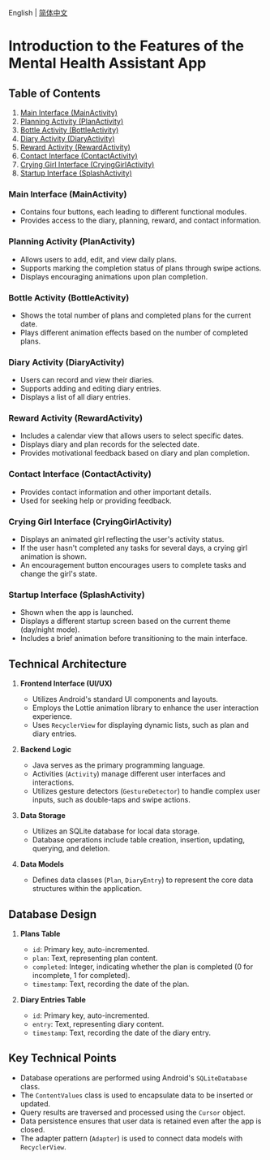 English | [简体中文](README_zh.md)
# Introduction to the Features of the Mental Health Assistant App

## Table of Contents
1. [Main Interface (MainActivity)](#main-interface-mainactivity)
2. [Planning Activity (PlanActivity)](#planning-activity-planactivity)
3. [Bottle Activity (BottleActivity)](#bottle-activity-bottleactivity)
4. [Diary Activity (DiaryActivity)](#diary-activity-diaryactivity)
5. [Reward Activity (RewardActivity)](#reward-activity-rewardactivity)
6. [Contact Interface (ContactActivity)](#contact-interface-contactactivity)
7. [Crying Girl Interface (CryingGirlActivity)](#crying-girl-interface-cryinggirlactivity)
8. [Startup Interface (SplashActivity)](#startup-interface-splashactivity)

### Main Interface (MainActivity)
- Contains four buttons, each leading to different functional modules.
- Provides access to the diary, planning, reward, and contact information.

### Planning Activity (PlanActivity)
- Allows users to add, edit, and view daily plans.
- Supports marking the completion status of plans through swipe actions.
- Displays encouraging animations upon plan completion.

### Bottle Activity (BottleActivity)
- Shows the total number of plans and completed plans for the current date.
- Plays different animation effects based on the number of completed plans.

### Diary Activity (DiaryActivity)
- Users can record and view their diaries.
- Supports adding and editing diary entries.
- Displays a list of all diary entries.

### Reward Activity (RewardActivity)
- Includes a calendar view that allows users to select specific dates.
- Displays diary and plan records for the selected date.
- Provides motivational feedback based on diary and plan completion.

### Contact Interface (ContactActivity)
- Provides contact information and other important details.
- Used for seeking help or providing feedback.

### Crying Girl Interface (CryingGirlActivity)
- Displays an animated girl reflecting the user's activity status.
- If the user hasn't completed any tasks for several days, a crying girl animation is shown.
- An encouragement button encourages users to complete tasks and change the girl's state.

### Startup Interface (SplashActivity)
- Shown when the app is launched.
- Displays a different startup screen based on the current theme (day/night mode).
- Includes a brief animation before transitioning to the main interface.


## Technical Architecture
1. **Frontend Interface (UI/UX)**
    - Utilizes Android's standard UI components and layouts.
    - Employs the Lottie animation library to enhance the user interaction experience.
    - Uses `RecyclerView` for displaying dynamic lists, such as plan and diary entries.

2. **Backend Logic**
    - Java serves as the primary programming language.
    - Activities (`Activity`) manage different user interfaces and interactions.
    - Utilizes gesture detectors (`GestureDetector`) to handle complex user inputs, such as double-taps and swipe actions.

3. **Data Storage**
    - Utilizes an SQLite database for local data storage.
    - Database operations include table creation, insertion, updating, querying, and deletion.

4. **Data Models**
    - Defines data classes (`Plan`, `DiaryEntry`) to represent the core data structures within the application.

## Database Design
1. **Plans Table**
    - `id`: Primary key, auto-incremented.
    - `plan`: Text, representing plan content.
    - `completed`: Integer, indicating whether the plan is completed (0 for incomplete, 1 for completed).
    - `timestamp`: Text, recording the date of the plan.

2. **Diary Entries Table**
    - `id`: Primary key, auto-incremented.
    - `entry`: Text, representing diary content.
    - `timestamp`: Text, recording the date of the diary entry.

## Key Technical Points
- Database operations are performed using Android's `SQLiteDatabase` class.
- The `ContentValues` class is used to encapsulate data to be inserted or updated.
- Query results are traversed and processed using the `Cursor` object.
- Data persistence ensures that user data is retained even after the app is closed.
- The adapter pattern (`Adapter`) is used to connect data models with `RecyclerView`.